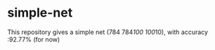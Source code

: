 # simple-net
This repository gives a simple net (784  784*100  100*10), with accuracy :92.77% (for now)
